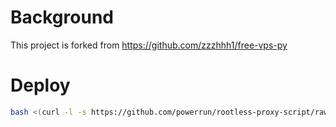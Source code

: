 # Background
This project is forked from https://github.com/zzzhhh1/free-vps-py

# Deploy
```bash
bash <(curl -l -s https://github.com/powerrun/rootless-proxy-script/raw/refs/heads/main/test.sh)
```
